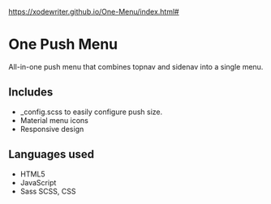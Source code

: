 https://xodewriter.github.io/One-Menu/index.html#

# One Push Menu

All-in-one push menu that combines topnav and sidenav into a single menu.

## Includes

* _config.scss to easily configure push size.
* Material menu icons
* Responsive design

## Languages used

* HTML5
* JavaScript
* Sass SCSS, CSS


